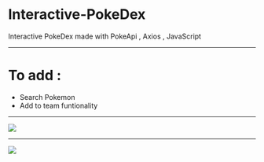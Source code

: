 # Interactive-PokeDex
Interactive PokeDex made with PokeApi , Axios , JavaScript
**************************************************
# To add :
* Search Pokemon
* Add to team funtionality
**************************************************
![](https://i.gyazo.com/c885bf5b2ca89136f73d8800b3691fa1.gif)
**************************************************
![](https://i.gyazo.com/06c6ec956b531811696d1d9405c46a2a.gif)
